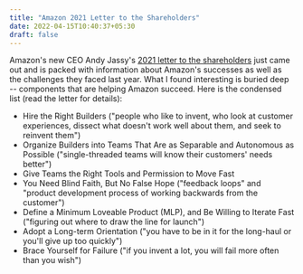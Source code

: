 ```yaml
---
title: "Amazon 2021 Letter to the Shareholders"
date: 2022-04-15T10:40:37+05:30
draft: false
---
```


Amazon's new CEO Andy Jassy's [2021 letter to the shareholders][1] just came out and is packed with information about Amazon's successes as well as the challenges they faced last year. What I found interesting is buried deep -- components that are helping Amazon succeed. Here is the condensed list (read the letter for details):

- Hire the Right Builders ("people who like to invent, who look at customer experiences, dissect what doesn't work well about them, and seek to reinvent them")
- Organize Builders into Teams That Are as Separable and Autonomous as Possible ("single-threaded teams will know their customers' needs better")
- Give Teams the Right Tools and Permission to Move Fast
- You Need Blind Faith, But No False Hope ("feedback loops" and "product development process of working backwards from the customer")
- Define a Minimum Loveable Product (MLP), and Be Willing to Iterate Fast ("figuring out where to draw the line for launch")
- Adopt a Long-term Orientation ("you have to be in it for the long-haul or you'll give up too quickly")
- Brace Yourself for Failure ("if you invent a lot, you will fail more often than you wish")

[1]: https://www.aboutamazon.com/news/company-news/2021-letter-to-shareholders
